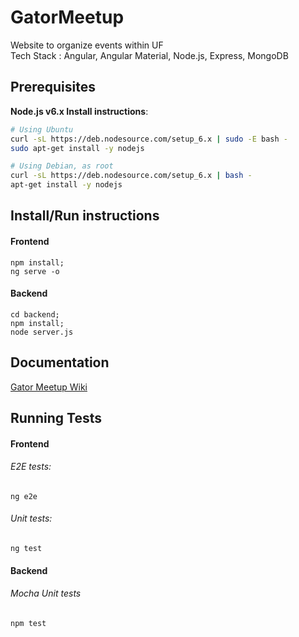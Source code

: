 # GatorMeetup
Website to organize events within UF  
Tech Stack : Angular, Angular Material, Node.js, Express, MongoDB

## Prerequisites

**Node.js v6.x Install instructions**:

```sh
# Using Ubuntu
curl -sL https://deb.nodesource.com/setup_6.x | sudo -E bash -
sudo apt-get install -y nodejs

# Using Debian, as root
curl -sL https://deb.nodesource.com/setup_6.x | bash -
apt-get install -y nodejs
```

## Install/Run instructions  
#### Frontend
    npm install;
    ng serve -o
#### Backend
    cd backend;
    npm install;
    node server.js  
## Documentation
[Gator Meetup Wiki](https://github.com/CEN5035/gator-meetup/wiki)  
## Running Tests
#### Frontend  
###### E2E tests: 

    ng e2e  
###### Unit tests:  

    ng test
#### Backend
###### Mocha Unit tests 

    npm test
